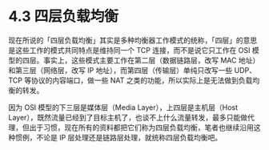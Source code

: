 # 4.3 四层负载均衡

现在所说的「四层负载均衡」其实是多种均衡器工作模式的统称，「四层」的意思是这些工作的模式共同特点是维持同一个 TCP 连接，而不是说它只工作在 OSI 模型的四层。事实上，这些模式主要工作在第二层（数据链路层，改写 MAC 地址）和第三层（网络层，改写 IP 地址），而第四层（传输层）单纯只改写一些 UDP、TCP 等协议的内容端口，做一些 NAT 之类的功能，所以实际上是无法做到负载均衡的转发。

因为 OSI 模型的下三层是媒体层（Media Layer），上四层是主机层（Host Layer），既然流量已经到了目标主机了，也谈不上什么流量转发，最多只能做代理，但出于习惯，现在所有的资料都把它们称为四层负载均衡，笔者也继续沿用这种惯例，不论是 IP 层处理还是链路层处理，就统称四层负载均衡吧。
